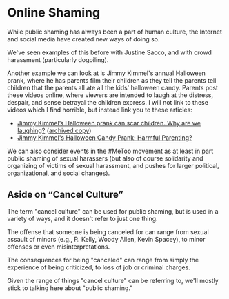 # Online Shaming

While public shaming has always been a part of human culture, the Internet and social media have created new ways of doing so.

We've seen examples of this before with Justine Sacco, and with crowd harassment (particularly dogpiling).


Another example we can look at is Jimmy Kimmel's annual Halloween prank, where he has parents film their children as they tell the parents tell children that the parents all ate all the kids' halloween candy. Parents post these videos online, where viewers are intended to laugh at the distress, despair, and sense betrayal the children express. I will not link to these videos which I find horrible, but instead link you to these articles:
- [Jimmy Kimmel’s Halloween prank can scar children. Why are we laughing?](https://www.washingtonpost.com/outlook/jimmy-kimmel-wants-to-prank-kids-why-are-we-laughing/2017/10/20/9be17716-aed0-11e7-9e58-e6288544af98_story.html) ([archived copy](https://web.archive.org/web/20171109000921/https://www.washingtonpost.com/outlook/jimmy-kimmel-wants-to-prank-kids-why-are-we-laughing/2017/10/20/9be17716-aed0-11e7-9e58-e6288544af98_story.html))
- [Jimmy Kimmel's Halloween Candy Prank: Harmful Parenting?](https://www.psychologytoday.com/us/blog/insight-is-2020/201710/jimmy-kimmels-halloween-candy-prank-harmful-parenting)

We can also consider events in the #MeToo movement as at least in part public shaming of sexual harassers (but also of course solidarity and organizing of victims of sexual harassment, and pushes for larger political, organizational, and social changes).

## Aside on “Cancel Culture”
The term "cancel culture" can be used for public shaming, but is used in a variety of ways, and it doesn't refer to just one thing.

The offense that someone is being canceled for can range from sexual assault of minors (e.g., R. Kelly, Woody Allen, Kevin Spacey), to minor offenses or even misinterpretations.

The consequences for being "canceled" can range from simply the experience of being criticized, to loss of job or criminal charges.

Given the range of things "cancel culture" can be referring to, we'll mostly stick to talking here about "public shaming."
